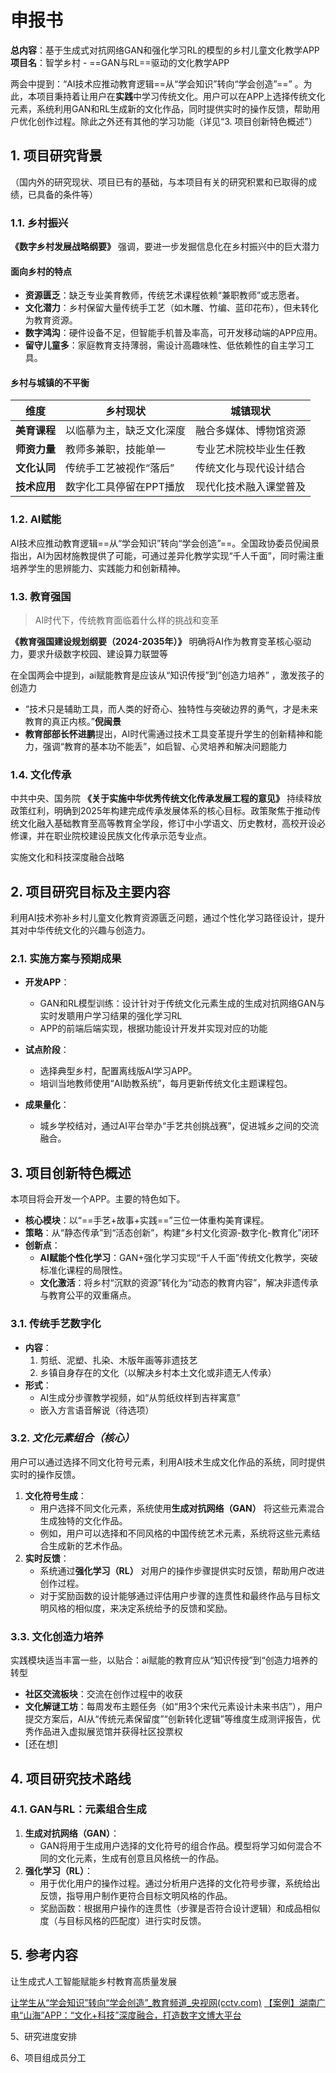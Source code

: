 # 申报书

**总内容**：基于生成式对抗网络GAN和强化学习RL的模型的乡村儿童文化教学APP
**项目名**：智学乡村 - ==GAN与RL==驱动的文化教学APP

两会中提到：“AI技术应推动教育逻辑==从“学会知识”转向“学会创造”==” 。为此，本项目秉持着让用户在**实践**中学习传统文化。用户可以在APP上选择传统文化元素，系统利用GAN和RL生成新的文化作品，同时提供实时的操作反馈，帮助用户优化创作过程。除此之外还有其他的学习功能（详见“3. 项目创新特色概述”）


## 1. 项目研究背景
（国内外的研究现状、项目已有的基础，与本项目有关的研究积累和已取得的成绩，已具备的条件等）

### 1.1. 乡村振兴

**《数字乡村发展战略纲要》** 强调，要进一步发掘信息化在乡村振兴中的巨大潜力

#### 面向乡村的特点
- **资源匮乏**：缺乏专业美育教师，传统艺术课程依赖“兼职教师”或志愿者。
- **文化潜力**：乡村保留大量传统手工艺（如木雕、竹编、蓝印花布），但未转化为教育资源。
- **数字鸿沟**：硬件设备不足，但智能手机普及率高，可开发移动端的APP应用。
- **留守儿童多**：家庭教育支持薄弱，需设计高趣味性、低依赖性的自主学习工具。

#### 乡村与城镇的不平衡

| **维度**   | **乡村现状**      | **城镇现状**    |
| -------- | ------------- | ----------- |
| **美育课程** | 以临摹为主，缺乏文化深度  | 融合多媒体、博物馆资源 |
| **师资力量** | 教师多兼职，技能单一    | 专业艺术院校毕业生任教 |
| **文化认同** | 传统手工艺被视作“落后”  | 传统文化与现代设计结合 |
| **技术应用** | 数字化工具停留在PPT播放 | 现代化技术融入课堂普及 |

### 1.2. AI赋能

AI技术应推动教育逻辑==从“学会知识”转向“学会创造”==。全国政协委员倪闽景指出，AI为因材施教提供了可能，可通过差异化教学实现“千人千面”，同时需注重培养学生的思辨能力、实践能力和创新精神。

### 1.3. 教育强国

> AI时代下，传统教育面临着什么样的挑战和变革

**《教育强国建设规划纲要（2024-2035年）》** 明确将AI作为教育变革核心驱动力，要求升级数字校园、建设算力联盟等

在全国两会中提到，ai赋能教育是应该从“知识传授”到“创造力培养” ，激发孩子的创造力
- “技术只是辅助工具，而人类的好奇心、独特性与突破边界的勇气，才是未来教育的真正内核。”**倪闽景** 
- **教育部部长怀进鹏**提出，AI时代需通过技术工具变革提升学生的创新精神和能力，强调“教育的基本功不能丢”，如启智、心灵培养和解决问题能力

### 1.4. 文化传承

中共中央、国务院 **《关于实施中华优秀传统文化传承发展工程的意见》** 持续释放政策红利，明确到2025年构建完成传承发展体系的核心目标。政策聚焦于推动传统文化融入基础教育至高等教育全学段，修订中小学语文、历史教材，高校开设必修课，并在职业院校建设民族文化传承示范专业点。

实施文化和科技深度融合战略

## 2. 项目研究目标及主要内容

利用AI技术弥补乡村儿童文化教育资源匮乏问题，通过个性化学习路径设计，提升其对中华传统文化的兴趣与创造力。

### 2.1. 实施方案与预期成果
- **开发APP**：
	- GAN和RL模型训练：设计针对于传统文化元素生成的生成对抗网络GAN与实时发聩用户学习结果的强化学习RL
	- APP的前端后端实现，根据功能设计开发并实现对应的功能

- **试点阶段**：
    - 选择典型乡村，配置离线版AI学习APP。
    - 培训当地教师使用“AI助教系统”，每月更新传统文化主题课程包。
- **成果量化**：
    - 城乡学校结对，通过AI平台举办“手艺共创挑战赛”，促进城乡之间的交流融合。

## 3. 项目创新特色概述

本项目将会开发一个APP。主要的特色如下。

- **核心模块**：以“==手艺+故事+实践==”三位一体重构美育课程。
- **策略**：从“静态传承”到“活态创新”，构建“乡村文化资源-数字化-教育化”闭环
- **创新点**：
	- **AI赋能个性化学习**：GAN+强化学习实现“千人千面”传统文化教学，突破标准化课程的局限性。
	- **文化激活**：将乡村“沉默的资源”转化为“动态的教育内容”，解决非遗传承与教育公平的双重痛点。


### 3.1. 传统手艺数字化
- **内容**：
	1. 剪纸、泥塑、扎染、木版年画等非遗技艺
	2. 乡镇自身存在的文化（以解决乡村本土文化或非遗无人传承）
- **形式**：
	- AI生成分步骤教学视频，如“从剪纸纹样到吉祥寓意”
	- 嵌入方言语音解说（待选项）


### 3.2. ***文化元素组合（核心）*** 
用户可以通过选择不同文化符号元素，利用AI技术生成文化作品的系统，同时提供实时的操作反馈。

1. **文化符号生成**：
    - 用户选择不同文化元素，系统使用**生成对抗网络（GAN）** 将这些元素混合生成独特的文化作品。
    - 例如，用户可以选择和不同风格的中国传统艺术元素，系统将这些元素结合生成新的艺术作品。
2. **实时反馈**：
    - 系统通过**强化学习（RL）** 对用户的操作步骤提供实时反馈，帮助用户改进创作过程。
    - 对于奖励函数的设计能够通过评估用户步骤的连贯性和最终作品与目标文明风格的相似度，来决定系统给予的反馈和奖励。

### 3.3. 文化创造力培养
实践模块适当丰富一些，以贴合：ai赋能的教育应从“知识传授”到“创造力培养的转型
- **社区交流板块**：交流在创作过程中的收获
- **文化解谜工坊**：每周发布主题任务（如“用3个宋代元素设计未来书店”），用户提交方案后，AI从“传统元素保留度”“创新转化逻辑”等维度生成测评报告，优秀作品进入虚拟展览馆并获得社区投票权
- [还在想]


## 4. 项目研究技术路线

### 4.1. GAN与RL：元素组合生成

1. **生成对抗网络（GAN）**：
    - GAN将用于生成用户选择的文化符号的组合作品。模型将学习如何混合不同的文化元素，生成有创意且风格统一的作品。
2. **强化学习（RL）**：
    - 用于优化用户的操作过程。通过分析用户选择的文化符号步骤，系统给出反馈，指导用户制作更符合目标文明风格的作品。
    - 奖励函数：根据用户操作的连贯性（步骤是否符合设计逻辑）和成品相似度（与目标风格的匹配度）进行实时反馈。

## 5. 参考内容

让生成式人工智能赋能乡村教育高质量发展

[让学生从“学会知识”转向“学会创造”_教育频道_央视网(cctv.com)](https://edu.cctv.com/2025/03/07/ARTIiAt8VU0TTT9v2LgKp6Pb250307.shtml)
[【案例】湖南广电“山海”APP：“文化+科技”深度融合，打造数字文博大平台](https://mp.weixin.qq.com/s?__biz=MzI3MjUzMDU2Mg==&mid=2247574514&idx=2&sn=ebecd22922199f016d44c4ba6cc0abce&chksm=ea88f56ba03d1e69b4b54c635f4c4e219722d0948472a135c52639febd9ed46219cf5d4a3716#rd)



 5、研究进度安排

6、项目组成员分工